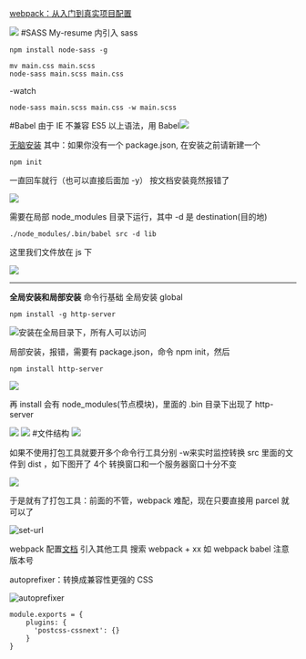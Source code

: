 [webpack：从入门到真实项目配置](https://juejin.im/post/59bb37fa6fb9a00a554f89d2?utm_source=gold_browser_extension)

![](https://upload-images.jianshu.io/upload_images/7094266-4e8e961158b7ad97.png?imageMogr2/auto-orient/strip%7CimageView2/2/w/1240)
#SASS
My-resume 内引入 sass
```
npm install node-sass -g 
```
```
mv main.css main.scss
node-sass main.scss main.css
```
-watch
```
node-sass main.scss main.css -w main.scss
```
#Babel
由于 IE 不兼容 ES5 以上语法，用 Babel![](https://upload-images.jianshu.io/upload_images/7094266-92881212deb87f64.png?imageMogr2/auto-orient/strip%7CimageView2/2/w/1240)

[无脑安装](https://www.babeljs.cn/docs/setup/#installation)
其中：如果你没有一个 package.json, 在安装之前请新建一个
```
npm init
```
一直回车就行（也可以直接后面加 -y）
按文档安装竟然报错了

![](https://upload-images.jianshu.io/upload_images/7094266-85e95193e10e6849.png?imageMogr2/auto-orient/strip%7CimageView2/2/w/1240)

需要在局部 node_modules 目录下运行，其中 -d 是 destination(目的地)
```
./node_modules/.bin/babel src -d lib
```
这里我们文件放在 js 下

![](https://upload-images.jianshu.io/upload_images/7094266-4a0b1cbcbe4e9414.png?imageMogr2/auto-orient/strip%7CimageView2/2/w/1240)

---
**全局安装和局部安装**
命令行基础
全局安装 global
```
npm install -g http-server
```
![安装在全局目录下，所有人可以访问](https://upload-images.jianshu.io/upload_images/7094266-35572f9d492dca46.png?imageMogr2/auto-orient/strip%7CimageView2/2/w/1240)

局部安装，报错，需要有 package.json，命令 npm init，然后
```
npm install http-server
```
![](https://upload-images.jianshu.io/upload_images/7094266-38fe13206242bd77.png?imageMogr2/auto-orient/strip%7CimageView2/2/w/1240)

再 install 会有 node_modules(节点模块)，里面的 .bin 目录下出现了 http-server

![](https://upload-images.jianshu.io/upload_images/7094266-81271966a5825bdd.png?imageMogr2/auto-orient/strip%7CimageView2/2/w/1240)
![](https://upload-images.jianshu.io/upload_images/7094266-5a94cf77235ba562.png?imageMogr2/auto-orient/strip%7CimageView2/2/w/1240)
#文件结构
![](https://upload-images.jianshu.io/upload_images/7094266-c5b123bc49b72378.png?imageMogr2/auto-orient/strip%7CimageView2/2/w/1240)

如果不使用打包工具就要开多个命令行工具分别 -w来实时监控转换 src 里面的文件到 dist ，如下图开了 4个 转换窗口和一个服务器窗口十分不变

![](https://upload-images.jianshu.io/upload_images/7094266-967a55a96aae4e3b.png?imageMogr2/auto-orient/strip%7CimageView2/2/w/1240)

于是就有了打包工具：前面的不管，webpack 难配，现在只要直接用 parcel 就可以了

![set-url](https://upload-images.jianshu.io/upload_images/7094266-88ce8c047adfaf80.png?imageMogr2/auto-orient/strip%7CimageView2/2/w/1240)


webpack 配置[文档](https://webpack.js.org/guides/getting-started/)
引入其他工具 搜索 webpack + xx 如 webpack babel 注意版本号

autoprefixer：转换成兼容性更强的 CSS

![autoprefixer](https://upload-images.jianshu.io/upload_images/7094266-c9bff201459db478.png?imageMogr2/auto-orient/strip%7CimageView2/2/w/1240)
```
module.exports = {
    plugins: {
      'postcss-cssnext': {}
    }
}
```
 
